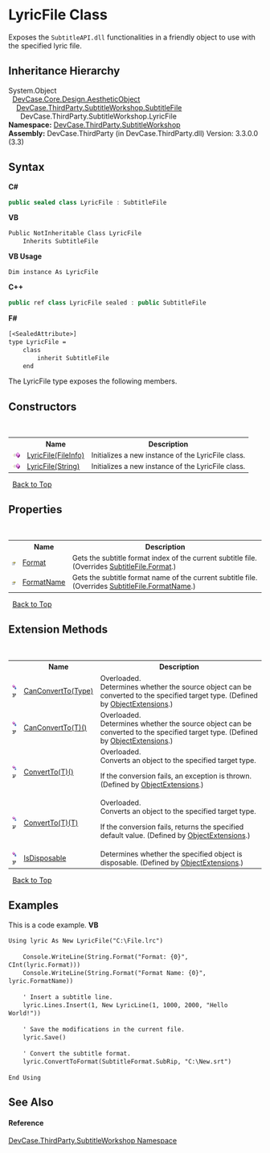 # LyricFile Class
 

Exposes the `SubtitleAPI.dll` functionalities in a friendly object to use with the specified lyric file.


## Inheritance Hierarchy
System.Object<br />&nbsp;&nbsp;<a href="T_DevCase_Core_Design_AestheticObject">DevCase.Core.Design.AestheticObject</a><br />&nbsp;&nbsp;&nbsp;&nbsp;<a href="T_DevCase_ThirdParty_SubtitleWorkshop_SubtitleFile">DevCase.ThirdParty.SubtitleWorkshop.SubtitleFile</a><br />&nbsp;&nbsp;&nbsp;&nbsp;&nbsp;&nbsp;DevCase.ThirdParty.SubtitleWorkshop.LyricFile<br />
**Namespace:**&nbsp;<a href="N_DevCase_ThirdParty_SubtitleWorkshop">DevCase.ThirdParty.SubtitleWorkshop</a><br />**Assembly:**&nbsp;DevCase.ThirdParty (in DevCase.ThirdParty.dll) Version: 3.3.0.0 (3.3)

## Syntax

**C#**<br />
``` C#
public sealed class LyricFile : SubtitleFile
```

**VB**<br />
``` VB
Public NotInheritable Class LyricFile
	Inherits SubtitleFile
```

**VB Usage**<br />
``` VB Usage
Dim instance As LyricFile
```

**C++**<br />
``` C++
public ref class LyricFile sealed : public SubtitleFile
```

**F#**<br />
``` F#
[<SealedAttribute>]
type LyricFile =  
    class
        inherit SubtitleFile
    end
```

The LyricFile type exposes the following members.


## Constructors
&nbsp;<table><tr><th></th><th>Name</th><th>Description</th></tr><tr><td>![Public method](media/pubmethod.gif "Public method")</td><td><a href="M_DevCase_ThirdParty_SubtitleWorkshop_LyricFile__ctor">LyricFile(FileInfo)</a></td><td>
Initializes a new instance of the LyricFile class.</td></tr><tr><td>![Public method](media/pubmethod.gif "Public method")</td><td><a href="M_DevCase_ThirdParty_SubtitleWorkshop_LyricFile__ctor_1">LyricFile(String)</a></td><td>
Initializes a new instance of the LyricFile class.</td></tr></table>&nbsp;
<a href="#lyricfile-class">Back to Top</a>

## Properties
&nbsp;<table><tr><th></th><th>Name</th><th>Description</th></tr><tr><td>![Public property](media/pubproperty.gif "Public property")</td><td><a href="P_DevCase_ThirdParty_SubtitleWorkshop_LyricFile_Format">Format</a></td><td>
Gets the subtitle format index of the current subtitle file.
 (Overrides <a href="P_DevCase_ThirdParty_SubtitleWorkshop_SubtitleFile_Format">SubtitleFile.Format</a>.)</td></tr><tr><td>![Public property](media/pubproperty.gif "Public property")</td><td><a href="P_DevCase_ThirdParty_SubtitleWorkshop_LyricFile_FormatName">FormatName</a></td><td>
Gets the subtitle format name of the current subtitle file.
 (Overrides <a href="P_DevCase_ThirdParty_SubtitleWorkshop_SubtitleFile_FormatName">SubtitleFile.FormatName</a>.)</td></tr></table>&nbsp;
<a href="#lyricfile-class">Back to Top</a>

## Extension Methods
&nbsp;<table><tr><th></th><th>Name</th><th>Description</th></tr><tr><td>![Public Extension Method](media/pubextension.gif "Public Extension Method")![Code example](media/CodeExample.png "Code example")</td><td><a href="M_DevCase_Core_Extensions_Object_ObjectExtensions_CanConvertTo">CanConvertTo(Type)</a></td><td>Overloaded.  
Determines whether the source object can be converted to the specified target type.
 (Defined by <a href="T_DevCase_Core_Extensions_Object_ObjectExtensions">ObjectExtensions</a>.)</td></tr><tr><td>![Public Extension Method](media/pubextension.gif "Public Extension Method")![Code example](media/CodeExample.png "Code example")</td><td><a href="M_DevCase_Core_Extensions_Object_ObjectExtensions_CanConvertTo__1">CanConvertTo(T)()</a></td><td>Overloaded.  
Determines whether the source object can be converted to the specified target type.
 (Defined by <a href="T_DevCase_Core_Extensions_Object_ObjectExtensions">ObjectExtensions</a>.)</td></tr><tr><td>![Public Extension Method](media/pubextension.gif "Public Extension Method")![Code example](media/CodeExample.png "Code example")</td><td><a href="M_DevCase_Core_Extensions_Object_ObjectExtensions_ConvertTo__1">ConvertTo(T)()</a></td><td>Overloaded.  
Converts an object to the specified target type. 

 If the conversion fails, an exception is thrown.
 (Defined by <a href="T_DevCase_Core_Extensions_Object_ObjectExtensions">ObjectExtensions</a>.)</td></tr><tr><td>![Public Extension Method](media/pubextension.gif "Public Extension Method")![Code example](media/CodeExample.png "Code example")</td><td><a href="M_DevCase_Core_Extensions_Object_ObjectExtensions_ConvertTo__1_1">ConvertTo(T)(T)</a></td><td>Overloaded.  
Converts an object to the specified target type. 

 If the conversion fails, returns the specified default value.
 (Defined by <a href="T_DevCase_Core_Extensions_Object_ObjectExtensions">ObjectExtensions</a>.)</td></tr><tr><td>![Public Extension Method](media/pubextension.gif "Public Extension Method")![Code example](media/CodeExample.png "Code example")</td><td><a href="M_DevCase_Core_Extensions_Object_ObjectExtensions_IsDisposable">IsDisposable</a></td><td>
Determines whether the specified object is disposable.
 (Defined by <a href="T_DevCase_Core_Extensions_Object_ObjectExtensions">ObjectExtensions</a>.)</td></tr></table>&nbsp;
<a href="#lyricfile-class">Back to Top</a>

## Examples
This is a code example. 
**VB**<br />
``` VB
Using lyric As New LyricFile("C:\File.lrc")

    Console.WriteLine(String.Format("Format: {0}", CInt(lyric.Format)))
    Console.WriteLine(String.Format("Format Name: {0}", lyric.FormatName))

    ' Insert a subtitle line.
    lyric.Lines.Insert(1, New LyricLine(1, 1000, 2000, "Hello World!"))

    ' Save the modifications in the current file.
    lyric.Save()

    ' Convert the subtitle format.
    lyric.ConvertToFormat(SubtitleFormat.SubRip, "C:\New.srt")

End Using
```


## See Also


#### Reference
<a href="N_DevCase_ThirdParty_SubtitleWorkshop">DevCase.ThirdParty.SubtitleWorkshop Namespace</a><br />